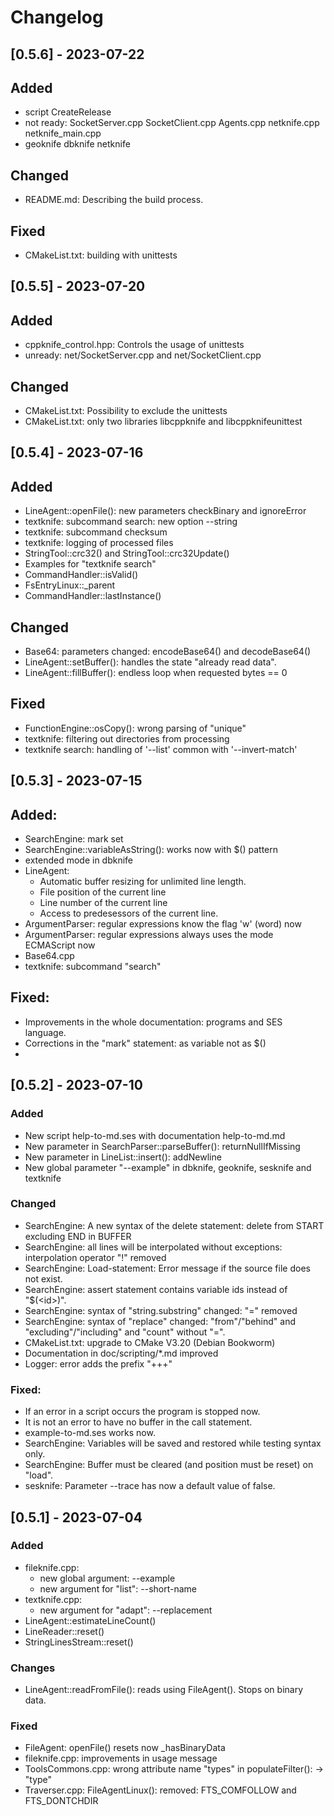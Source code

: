 # Changelog

## [0.5.6] - 2023-07-22

## Added
- script CreateRelease
- not ready: SocketServer.cpp SocketClient.cpp Agents.cpp netknife.cpp netknife_main.cpp
- geoknife dbknife netknife

## Changed
- README.md: Describing the build process.

## Fixed
- CMakeList.txt: building with unittests

## [0.5.5] - 2023-07-20

## Added
- cppknife_control.hpp: Controls the usage of unittests
- unready: net/SocketServer.cpp and net/SocketClient.cpp

## Changed
- CMakeList.txt: Possibility to exclude the unittests
- CMakeList.txt: only two libraries libcppknife and libcppknifeunittest

## [0.5.4] - 2023-07-16

## Added
- LineAgent::openFile(): new parameters checkBinary and ignoreError
- textknife: subcommand search: new option --string
- textknife: subcommand checksum
- textknife: logging of processed files
- StringTool::crc32() and StringTool::crc32Update()
- Examples for "textknife search"
- CommandHandler::isValid()
- FsEntryLinux::_parent
- CommandHandler::lastInstance()

## Changed

- Base64: parameters changed: encodeBase64() and decodeBase64()
- LineAgent::setBuffer(): handles the state "already read data".
- LineAgent::fillBuffer(): endless loop when requested bytes == 0

## Fixed

- FunctionEngine::osCopy(): wrong parsing of "unique"
- textknife: filtering out directories from processing
- textknife search: handling of '--list' common with '--invert-match'

## [0.5.3] - 2023-07-15

## Added:
- SearchEngine: mark set <absolute-position>
- SearchEngine::variableAsString(): works now with $(<id>) pattern
- extended mode in dbknife
- LineAgent:
	- Automatic buffer resizing for unlimited line length.
	- File position of the current line
	- Line number of the current line
	- Access to predesessors of the current line.
- ArgumentParser: regular expressions know the flag 'w' (word) now
- ArgumentParser: regular expressions always uses the mode ECMAScript now
- Base64.cpp
- textknife: subcommand "search"

## Fixed:
- Improvements in the whole documentation: programs and SES language.
- Corrections in the "mark" statement: <id> as variable not as $(<id>)
- 

## [0.5.2] - 2023-07-10

### Added
- New script help-to-md.ses with documentation help-to-md.md
- New parameter in SearchParser::parseBuffer(): returnNullIfMissing
- New parameter in LineList::insert(): addNewline
- New global parameter "--example" in dbknife, geoknife, sesknife and textknife 

### Changed
- SearchEngine: A new syntax of the delete statement: delete from START excluding END in BUFFER
- SearchEngine: all lines will be interpolated without exceptions: interpolation operator "!" removed
- SearchEngine: Load-statement: Error message if the source file does not exist.
- SearchEngine: assert statement contains variable ids instead of "$(&lt;id>)".
- SearchEngine: syntax of "string.substring" changed: "=" removed
- SearchEngine: syntax of "replace" changed: "from"/"behind" and "excluding"/"including" and "count" without "=".
- CMakeList.txt: upgrade to CMake V3.20 (Debian Bookworm)
- Documentation in doc/scripting/*.md improved
- Logger: error adds the prefix "+++"

### Fixed:
- If an error in a script occurs the program is stopped now.
- It is not an error to have no buffer in the call statement.
- example-to-md.ses works now.
- SearchEngine: Variables will be saved and restored while testing syntax only.
- SearchEngine: Buffer must be cleared (and position must be reset) on "load".
- sesknife: Parameter --trace has now a default value of false. 


## [0.5.1] - 2023-07-04

### Added
- fileknife.cpp: 
    - new global argument: --example
    - new argument for "list": --short-name
- textknife.cpp:
	- new argument for "adapt": --replacement
- LineAgent::estimateLineCount()
- LineReader::reset()
- StringLinesStream::reset()

### Changes
- LineAgent::readFromFile(): reads using FileAgent(). Stops on binary data.

### Fixed
- FileAgent: openFile() resets now _hasBinaryData
- fileknife.cpp: improvements in usage message
- ToolsCommons.cpp: wrong attribute name "types" in  populateFilter(): -> "type"
- Traverser.cpp: FileAgentLinux(): removed: FTS_COMFOLLOW and FTS_DONTCHDIR

